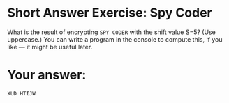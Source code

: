 # Short Answer Exercise: Spy Coder
What is the result of encrypting `SPY CODER` with the shift value S=5? (Use uppercase.) You can write a program in the console to compute this, if you like — it might be useful later.
# Your answer: 
    XUD HTIJW
